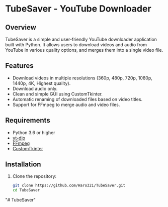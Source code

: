 # TubeSaver - YouTube Downloader

## Overview
TubeSaver is a simple and user-friendly YouTube downloader application built with Python. It allows users to download videos and audio from YouTube in various quality options, and merges them into a single video file.

## Features
- Download videos in multiple resolutions (360p, 480p, 720p, 1080p, 1440p, 4K, Highest quality).
- Download audio only.
- Clean and simple GUI using CustomTkinter.
- Automatic renaming of downloaded files based on video titles.
- Support for FFmpeg to merge audio and video files.

## Requirements
- Python 3.6 or higher
- [yt-dlp](https://github.com/yt-dlp/yt-dlp)
- [FFmpeg](https://ffmpeg.org/)
- [CustomTkinter](https://github.com/TomSchimansky/CustomTkinter)

## Installation
1. Clone the repository:
   ```bash
   git clone https://github.com/Haro321/TubeSaver.git
   cd TubeSaver
"# TubeSaver" 
